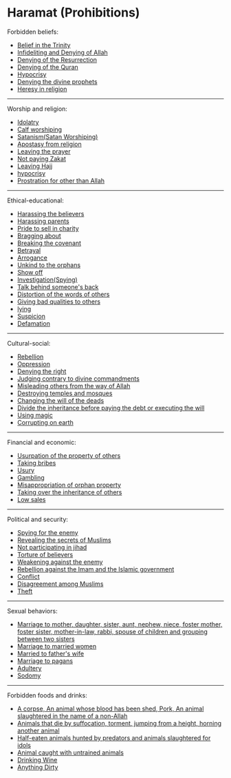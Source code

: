 # Haramat (Prohibitions)
Forbidden beliefs:
- [Belief in the Trinity](https://quran.com/4/171)
- [Infideliting and Denying of Allah](https://quran.com/2/39)
- [Denying of the Resurrection](https://quran.com/2/126)
- [Denying of the Quran](https://quran.com/2/41)
- [Hypocrisy](https://quran.com/2/8-10)
- [Denying the divine prophets](https://quran.com/2/87)
- [Heresy in religion](https://quran.com/2/79)

***

Worship and religion:
- [Idolatry](https://quran.com/2/22)
- [Calf worshiping](https://quran.com/2/54)
- [Satanism(Satan Worshiping)](https://quran.com/19/44)
- [Apostasy from religion](https://quran.com/2/217)
- [Leaving the prayer](https://quran.com/75/31-32)
- [Not paying Zakat](https://quran.com/9/34-35)
- [Leaving Hajj](https://quran.com/3/9)
- [hypocrisy](https://quran.com/2/264)
- [Prostration for other than Allah](https://quran.com/72/18)

***

Ethical-educational:
- [Harassing the believers](https://quran.com/33/58)
- [Harassing parents](https://quran.com/17/23)
- [Pride to sell in charity](https://quran.com/2/264)
- [Bragging about](https://quran.com/4/36)
- [Breaking the covenant](https://quran.com/2/27)
- [Betrayal](https://quran.com/4/107)
- [Arrogance](https://quran.com/17/37)
- [Unkind to the orphans](https://quran.com/89/16-17)
- [Show off](https://quran.com/33/33)
- [Investigation(Spying)](https://quran.com/49/12)
- [Talk behind someone's back](https://quran.com/49/12)
- [Distortion of the words of others](https://quran.com/2/59)
- [Giving bad qualities to others](https://quran.com/49/11)
- [lying](https://quran.com/3/61)
- [Suspicion](https://quran.com/49/12)
- [Defamation](https://quran.com/33/58)

***

Cultural-social:
- [Rebellion](https://quran.com/79/37-39)
- [Oppression](https://quran.com/2/165)
- [Denying the right](https://quran.com/2/42)
- [Judging contrary to divine commandments](https://quran.com/5/44)
- [Misleading others from the way of Allah](https://quran.com/22/8-9)
- [Destroying temples and mosques](https://quran.com/2/114)
- [Changing the will of the deads](https://quran.com/2/180-181)
- [Divide the inheritance before paying the debt or executing the will](https://quran.com/4/11-12)
- [Using magic](https://quran.com/2/102)
- [Corrupting on earth](https://quran.com/2/11)

***

Financial and economic:
- [Usurpation of the property of others](https://quran.com/4/29)
- [Taking bribes](https://quran.com/2/188)
- [Usury](https://quran.com/2/275)
- [Gambling](https://quran.com/2/219)
- [Misappropriation of orphan property](https://quran.com/4/10)
- [Taking over the inheritance of others](https://quran.com/89/19)
- [Low sales](https://quran.com/6/152)

***

Political and security:
- [Spying for the enemy](https://quran.com/9/47)
- [Revealing the secrets of Muslims](https://quran.com/3/118)
- [Not participating in jihad](https://quran.com/9/81-82)
- [Torture of believers](https://quran.com/85/4-10)
- [Weakening against the enemy](https://quran.com/47/35)
- [Rebellion against the Imam and the Islamic government](https://quran.com/49/9)
- [Conflict](https://quran.com/5/33)
- [Disagreement among Muslims](https://quran.com/9/107)
- [Theft](https://quran.com/5/38)

***

Sexual behaviors:
- [Marriage to mother, daughter, sister, aunt, nephew, niece, foster mother, foster sister, mother-in-law, rabbi, spouse of children and grouping between two sisters](https://quran.com/4/23)
- [Marriage to married women](https://quran.com/4/24)
- [Married to father's wife](https://quran.com/4/19)
- [Marriage to pagans](https://quran.com/2/221)
- [Adultery](https://quran.com/24/2-3)
- [Sodomy](https://quran.com/7/80-81)

***

Forbidden foods and drinks:
- [A corpse, An animal whose blood has been shed, Pork, An animal slaughtered in the name of a non-Allah](https://quran.com/5/3)
- [Animals that die by suffocation, torment, jumping from a height, horning another animal](https://quran.com/5/3)
- [Half-eaten animals hunted by predators and animals slaughtered for idols](https://quran.com/5/3)
- [Animal caught with untrained animals](https://quran.com/5/4)
- [Drinking Wine](https://quran.com/2/219)
- [Anything Dirty](https://quran.com/7/157)
